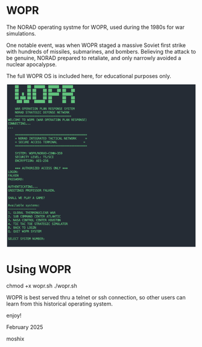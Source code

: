 # WOPR
The NORAD operating systme for WOPR, used during the 1980s for war simulations. 

One notable event, was when WOPR staged a massive Soviet first strike with hundreds of missiles, submarines, and bombers. Believing the attack to be genuine, NORAD prepared to retaliate, and only narrowly avoided a nuclear apocalypse.

The full WOPR OS is included here, for educational purposes only. 

<p align="center">
  <img src="screenshot.png" width="500">
</p>

Using WOPR
========== 

chmod +x wopr.sh
./wopr.sh 

WOPR is best served thru a telnet or ssh connection, so other users can learn from this historical operating system. 

enjoy!

February 2025

moshix  

